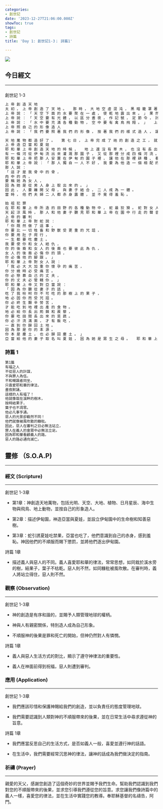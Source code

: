 ```yaml
---
categories:
- 創世記
date: '2023-12-27T21:06:00.000Z'
showToc: true
tags:
- 創世記
- 詩篇
title: 'Day 1: 創世記1-3； 詩篇1'

---
```




![](/notionimg/8bb4886ccd70502260a81ac8070a40af.png)

## 今日經文

------

### 
創世記 1-3

```bash
上 帝 創 造 天 地 
太 初 ， 上 帝 創 造 了 天 地 。   那 時 ， 大 地 空 虛 混 沌 ， 黑 暗 籠 罩 著 深 淵 ， 上 帝 的 靈 運 行 在 水 面 上 。   上 帝 說 ： 「 要 有 光 ！ 」 就 有 了 光 。   上 帝 看 光 是 好 的 ， 就 把 光 和 黑 暗 分 開 。   上 帝 稱 光 為 晝 ， 稱 黑 暗 為 夜 。 晚 上 過 去 ， 早 晨 到 來 ， 這 是 第 一 日 。   上 帝 說 ： 「 水 與 水 之 間 要 有 穹 蒼 ， 把 水 分 開 。 」   果 然 如 此 。 上 帝 造 了 穹 蒼 ， 將 穹 蒼 之 下 的 水 和 穹 蒼 之 上 的 水 分 開 。   上 帝 稱 穹 蒼 為 天 空 。 晚 上 過 去 ， 早 晨 到 來 ， 這 是 第 二 日 。 
上 帝 說 ： 「 天 空 下 面 的 水 要 聚 在 一 處 ， 使 乾 地 露 出 來 。 」 果 然 如 此 。   上 帝 稱 乾 地 為 陸 地 ， 稱 匯 聚 的 水 為 海 洋 。 上 帝 看 了 ， 覺 得 美 好 。   上 帝 說 ： 「 陸 地 要 長 出 植 物 — — 各 類 結 種 子 的 菜 蔬 和 結 果 子 的 樹 木 ， 果 子 內 都 有 籽 。 」 果 然 如 此 ，   陸 地 長 出 了 植 物 — — 各 類 結 種 子 的 菜 蔬 和 結 果 子 的 樹 木 ， 果 子 內 都 有 籽 。 上 帝 看 了 ， 覺 得 美 好 。   晚 上 過 去 ， 早 晨 到 來 ， 這 是 第 三 日 。 
上 帝 說 ： 「 天 空 要 有 光 體 ， 以 區 分 晝 夜 ， 作 記 號 ， 定 節 令 ， 計 算 年 日 ，   在 天 空 發 光 ， 普 照 大 地 。 」 果 然 如 此 。   上 帝 造 了 兩 個 大 光 體 ， 大 的 管 晝 ， 小 的 管 夜 ， 又 造 了 星 辰 。   上 帝 把 這 些 光 體 擺 列 在 天 空 ， 讓 它 們 發 光 普 照 大 地 ，   管 理 晝 夜 ， 分 開 光 和 黑 暗 。 上 帝 看 了 ， 覺 得 美 好 。   晚 上 過 去 ， 早 晨 到 來 ， 這 是 第 四 日 。 
上 帝 說 ： 「 水 中 要 充 滿 各 種 動 物 ， 空 中 要 有 禽 鳥 飛 翔 。 」   上 帝 就 創 造 了 海 中 的 大 魚 等 各 類 水 族 和 各 類 禽 鳥 。 上 帝 看 了 ， 覺 得 美 好 。   上 帝 賜 福 給 這 一 切 生 物 ， 說 ： 「 水 族 要 多 多 地 生 養 繁 衍 ， 充 滿 海 洋 ， 禽 鳥 也 要 在 地 上 多 多 地 繁 衍 。 」   晚 上 過 去 ， 早 晨 到 來 ， 這 是 第 五 日 。   上 帝 說 ： 「 大 地 要 繁 衍 各 類 動 物 — — 各 類 的 牲 畜 、 爬 蟲 和 野 獸 。 」 果 然 如 此 。   上 帝 造 了 地 上 的 各 類 野 獸 、 牲 畜 和 爬 蟲 。 上 帝 看 了 ， 覺 得 美 好 。 
上 帝 照 自 己 的 形 像 造 人 
上 帝 說 ： 「 我 們 要 照 著 我 們 的 形 像 ， 按 著 我 們 的 樣 式 造 人 ， 讓 他 們 管 理 海 裡 的 魚 、 空 中 的 鳥 和 地 上 的 牲 畜 及 一 切 爬 蟲 。 」   上 帝 就 照 著 自 己 的 形 像 造 了 人 ， 祂 照 著 自 己 的 形 像 造 了 男 人 和 女 人 。   上 帝 賜 福 給 他 們 ， 對 他 們 說 ： 「 你 們 要 生 養 眾 多 ， 遍 滿 地 面 ， 治 理 大 地 ， 管 理 海 裡 的 魚 、 空 中 的 鳥 以 及 地 上 的 各 種 動 物 。 」   上 帝 說 ： 「 看 啊 ， 我 把 地 上 所 有 結 種 子 的 穀 蔬 和 所 有 樹 上 有 籽 的 果 子 ， 都 賜 給 你 們 作 食 物 。   我 把 綠 色 植 物 賜 給 所 有 地 上 的 走 獸 、 空 中 的 飛 鳥 ， 及 地 上 的 爬 蟲 等 有 氣 息 的 動 物 作 食 物 。 」 果 然 如 此 。   上 帝 看 了 祂 所 造 的 一 切 ， 覺 得 非 常 美 好 。 晚 上 過 去 ， 早 晨 到 來 ， 這 是 第 六 日 。

天 地 萬 物 都 造 好 了 。   第 七 日 ， 上 帝 完 成 了 祂 的 創 造 之 工 ， 就 在 第 七 日 歇 了 一 切 的 工 。   上 帝 賜 福 給 第 七 日 ， 將 其 定 為 聖 日 ， 因 為 祂 在 這 一 日 歇 了 祂 一 切 的 創 造 之 工 。   這 是 有 關 創 造 天 地 的 記 載 。 
上 帝 造 亞 當 和 夏 娃 
耶 和 華 上 帝 創 造 天 地 的 時 候 ，   地 上 還 沒 有 草 木 ， 也 沒 有 長 出 菜 蔬 ， 因 為 耶 和 華 上 帝 還 沒 有 降 雨 在 地 上 ， 土 地 也 沒 有 人 耕 作 ，   但 有 水 從 地 裡 湧 出 ， 澆 灌 大 地 。   耶 和 華 上 帝 用 地 上 的 塵 土 造 人 ， 把 生 命 的 氣 息 吹 進 他 的 鼻 孔 裡 ， 他 就 成 了 有 生 命 的 人 。   耶 和 華 上 帝 在 東 方 的 伊 甸 開 闢 了 一 個 園 子 ， 把 祂 所 造 的 人 安 置 在 裡 面 。   耶 和 華 上 帝 使 地 裡 長 出 各 種 樹 木 ， 它 們 既 好 看 又 有 好 吃 的 果 子 。 在 園 子 的 中 間 有 生 命 樹 和 分 別 善 惡 的 樹 。 
有 一 條 河 從 伊 甸 流 出 來 灌 溉 那 園 子 ， 又 從 那 裡 分 成 四 條 河 流 。   第 一 條 支 流 叫 比 遜 河 ， 它 環 繞 著 哈 腓 拉 全 境 ， 那 裡 有 金 子 ，   且 是 上 好 的 金 子 ， 還 有 珍 珠 和 紅 瑪 瑙 。   第 二 條 支 流 叫 基 訓 河 ， 它 環 繞 著 古 實 全 境 。   第 三 條 支 流 叫 底 格 里 斯 河 ， 它 流 經 亞 述 的 東 邊 。 第 四 條 支 流 叫 幼 發 拉 底 河 。 
耶 和 華 上 帝 把 那 人 安 置 在 伊 甸 的 園 子 裡 ， 讓 他 在 那 裡 耕 種 、 看 管 園 子 。   耶 和 華 上 帝 吩 咐 那 人 說 ： 「 你 可 以 隨 意 吃 園 中 各 種 樹 上 的 果 子 ，   只 是 不 可 吃 那 棵 分 別 善 惡 樹 的 果 子 ， 因 為 你 吃 的 日 子 必 定 死 。 」 
耶 和 華 上 帝 說 ： 「 那 人 獨 自 一 人 不 好 ， 我 要 為 他 造 一 個 相 配 的 幫 手 。 」   耶 和 華 上 帝 用 塵 土 造 了 各 種 田 野 的 走 獸 和 空 中 的 飛 鳥 ， 把 牠 們 帶 到 那 人 跟 前 ， 看 他 怎 麼 叫 牠 們 。 他 叫 這 些 動 物 什 麼 ， 牠 們 的 名 字 就 是 什 麼 。   那 人 給 所 有 的 牲 畜 及 空 中 的 飛 鳥 和 田 野 的 走 獸 都 起 了 名 字 。 可 是 他 找 不 到 一 個 跟 自 己 相 配 的 幫 手 。   耶 和 華 上 帝 使 那 人 沉 睡 ， 然 後 在 他 沉 睡 的 時 候 從 他 身 上 取 出 一 根 肋 骨 ， 再 把 肉 合 起 來 。   耶 和 華 上 帝 用 那 根 肋 骨 造 了 一 個 女 人 ， 把 她 帶 到 那 人 跟 前 。 
那 人 說 ： 
「 這 才 是 我 骨 中 的 骨 ， 
肉 中 的 肉 ， 
要 稱 她 為 女 人 ， 
因 為 她 是 從 男 人 身 上 取 出 來 的 。 」 
因 此 ， 人 要 離 開 父 母 ， 與 妻 子 結 合 ， 二 人 成 為 一 體 。 
當 時 ， 他 們 夫 婦 二 人 都 赤 身 露 體 ， 並 不 覺 得 羞 恥 。

始 祖 犯 罪 
在 耶 和 華 上 帝 所 造 的 田 野 的 各 種 動 物 中 ， 蛇 最 狡 猾 。 蛇 對 女 人 說 ： 「 上 帝 真 的 說 過 『 你 們 不 可 吃 園 中 任 何 樹 上 的 果 子 』 嗎 ？ 」   女 人 回 答 說 ： 「 我 們 可 以 吃 園 中 樹 上 的 果 子 ，   只 是 上 帝 說 過 ， 『 你 們 不 可 吃 園 子 中 間 那 棵 樹 的 果 子 ， 也 不 可 摸 ， 免 得 死 亡 。 』 」   蛇 對 女 人 說 ： 「 你 們 一 定 不 會 死 ！   上 帝 那 樣 說 是 因 為 祂 知 道 ， 你 們 吃 了 那 樹 的 果 子 以 後 ， 眼 睛 就 會 打 開 ， 像 上 帝 一 樣 懂 得 分 辨 善 惡 。 」   女 人 見 那 棵 樹 上 的 果 子 可 口 ， 悅 人 眼 目 ， 可 使 人 有 智 慧 ， 就 摘 下 來 吃 了 。 她 又 把 果 子 給 跟 她 在 一 起 的 丈 夫 ， 他 也 吃 了 。   二 人 的 眼 睛 就 打 開 了 ， 發 覺 自 己 原 來 赤 身 露 體 ， 便 編 起 無 花 果 樹 的 葉 子 來 遮 體 。 
天 起 涼 風 時 ， 那 人 和 他 妻 子 聽 見 耶 和 華 上 帝 在 園 中 行 走 的 聲 音 ， 就 藏 在 園 子 的 樹 叢 中 ， 想 躲 避 耶 和 華 上 帝 。   耶 和 華 上 帝 呼 喚 那 人 說 ： 「 你 在 哪 裡 ？ 」   那 人 說 ： 「 我 在 園 中 聽 見 你 的 聲 音 ， 就 害 怕 得 躲 了 起 來 ， 因 為 我 赤 身 露 體 ！ 」   耶 和 華 上 帝 問 ： 「 誰 告 訴 你 ， 說 你 赤 身 露 體 ？ 難 道 你 吃 了 我 吩 咐 你 不 可 吃 的 果 子 嗎 ？ 」   那 人 說 ： 「 你 賜 給 我 作 伴 的 女 人 把 那 樹 上 的 果 子 給 我 ， 我 就 吃 了 。 」   耶 和 華 上 帝 對 女 人 說 ： 「 你 這 是 做 的 什 麼 事 ？ 」 女 人 說 ： 「 是 蛇 誘 騙 我 ， 我 才 吃 的 。 」 
上 帝 的 審 判 
耶 和 華 上 帝 對 蛇 說 ： 
「 你 既 然 做 了 這 事 ， 
你 要 比 一 切 牲 畜 和 野 獸 受 更 重 的 咒 詛 ， 
你 要 用 肚 子 爬 行 ， 
一 生 都 要 吃 塵 土 。 
我 要 使 你 和 女 人 結 仇 ， 
你 的 後 裔 和 女 人 的 後 裔 也 要 彼 此 為 仇 ， 
女 人 的 後 裔 必 傷 你 的 頭 ， 
你 必 傷 他 的 腳 跟 。 」 
耶 和 華 上 帝 對 女 人 說 ： 
「 我 必 大 大 加 重 你 懷 孕 的 痛 苦 ， 
你 分 娩 時 必 受 痛 苦 。 
你 必 戀 慕 自 己 的 丈 夫 ， 
你 的 丈 夫 必 管 轄 你 。 」 
耶 和 華 上 帝 又 對 亞 當 說 ： 
「 因 為 你 聽 從 妻 子 的 話 ， 
吃 了 我 吩 咐 你 不 可 吃 的 那 樹 上 的 果 子 ， 
地 必 因 你 而 受 咒 詛 。 
你 必 終 生 艱 辛 勞 苦 ， 
才 能 吃 到 地 裡 出 產 的 食 物 。 
地 必 給 你 長 出 荊 棘 和 蒺 藜 ， 
你 要 吃 田 間 長 出 來 的 菜 蔬 。 
你 必 汗 流 滿 面 ， 才 有 飯 吃 ， 
一 直 到 你 歸 回 土 地 。 
因 為 那 是 你 的 本 源 。 
你 本 是 塵 土 ， 也 必 歸 回 塵 土 。 」 
亞 當 給 他 的 妻 子 取 名 叫 夏 娃 ， 因 為 她 是 眾 生 之 母 。   耶 和 華 上 帝 做 了 皮 衣 給 他 們 夫 婦 穿 上 。   耶 和 華 上 帝 說 ： 「 看 啊 ， 那 人 已 經 與 我 們 相 似 ， 能 分 辨 善 惡 。 現 在 ， 恐 怕 他 會 伸 手 去 摘 生 命 樹 的 果 子 吃 ， 就 永 遠 活 著 。 」   因 此 ， 耶 和 華 上 帝 就 把 亞 當 趕 出 伊 甸 園 ， 讓 他 去 開 墾 土 地 — — 那 是 他 的 本 源 。   祂 趕 走 了 亞 當 以 後 ， 在 伊 甸 園 東 邊 安 排 基 路 伯 天 使 和 一 把 旋 轉 的 火 劍 ， 守 住 通 往 生 命 樹 的 路 。
```







### 詩篇 1

```bash
第1篇
有福之人
不從惡人的計謀，
不與罪人為伍，
不和嘲諷者同坐，
只喜愛耶和華的律法，
晝夜默誦，
這樣的人有福了！
他就像栽在溪畔的樹木，
按時結果子，
葉子也不凋零。
他必凡事亨通。
惡人的光景卻截然不同！
他們就像被風吹散的糠秕。
因此，惡人在審判之日必無法站立，
罪人在義人的會眾中必無法立足。
因為耶和華看顧義人的路，
惡人的路必通向滅亡。
```

## 靈修 （S.O.A.P)

------



### **經文 (Scripture)**

------

創世記 1-3章

- 第1章：神創造天地萬物，包括光明、天空、大地、植物、日月星辰、海中生物與飛鳥、地上動物，並按自己的形象造人。

- 第2章：描述伊甸園，神造亞當與夏娃，並設立伊甸園中的生命樹和知善惡樹。

- 第3章：蛇引誘夏娃吃禁果，亞當也吃了，他們意識到自己的赤身，感到羞恥。神因他們的不順服而賜下懲罰，並將他們逐出伊甸園。

詩篇 1章

- 描述義人與惡人的不同。義人喜愛耶和華的律法，常常思想，如同栽於溪水旁的樹，結果子，葉子不枯乾。惡人則不然，如同糠秕被風吹散。在審判時，義人將站立得住，惡人則不然。

### **觀察 (Observation)**

------

創世記 1-3章

- 神的創造是有序和諧的，並賜予人類管理地球的權柄。

- 神與人有親密關係，特別造人成為自己形象。

- 不順服神的後果是罪和死亡的開始，但神仍然對人有憐憫。

詩篇 1章

- 義人與惡人生活方式的對比，顯示了遵守神律法的重要性。

- 義人在神面前得到祝福，惡人則遭到審判。

### **應用 (Application)**

------

創世記 1-3章

- 我們應該珍惜和保護神賜給我們的創造，並以負責任的態度管理地球。

- 我們需要認識到人類對神的不順服帶來的後果，並在日常生活中尋求遵從神的旨意。



詩篇 1章

- 我們應當反思自己的生活方式，是否如義人一般，喜愛並遵行神的話語。

- 在生活中，我們需要經常沉思神的律法，讓神的話成為我們做決定的指南。

### **祈禱 (Prayer)**

------

親愛的天父，感謝您創造了這個奇妙的世界並賜予我們生命。幫助我們認識到我們對您的不順服帶來的後果，並求您引導我們遵從您的旨意。求您讓我們像詩篇中的義人一樣，喜愛您的律法，並在生活中實踐您的教導。奉耶穌基督的名禱告，阿門。



### 



